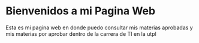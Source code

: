 Bienvenidos a mi Pagina Web
============================

Esta es mi pagina web en donde puedo consultar mis materias aprobadas y mis materias por aprobar dentro de la carrera de TI en la utpl
